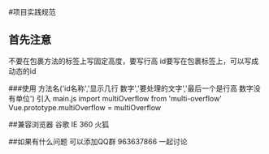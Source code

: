#项目实践规范

## 首先注意

不要在包裹方法的标签上写固定高度，要写行高
id要写在包裹标签上，可以写成动态的id

###使用
方法名('id名称','显示几行 数字','要处理的文字','最后一个是行高 数字没有单位')
引入 main.js
import multiOverflow from 'multi-overflow'
Vue.prototype.multiOverflow = multiOverflow

##兼容浏览器
谷歌 IE 360 火狐

##如果有什么问题 可以添加QQ群 963637866 一起讨论
